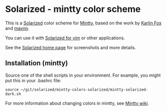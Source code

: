 Solarized - mintty color scheme
==========================

This is a [Solarized][solarized] color scheme for [Mintty][mintty], 
based on the work by [Karlin Fox][krf] and [mavnn][mavnn].

You can use it with [Solarized for vim](https://github.com/altercation/vim-colors-solarized) or other applications.

See the [Solarized home page][solarized] for screenshots and more details.

  [mintty]:         http://code.google.com/p/mintty/
  [krf]:            https://github.com/karlin
  [mavnn]:          https://github.com/mavnn
  [solarized]:      http://ethanschoonover.com/solarized

Installation (mintty)
--------------------

Source one of the shell scripts in your environment. For example, you might put this in your .bashrc file:

`source ~/git/solarized/mintty-colors-solarized/mintty-solarized-dark.sh`

For more information about changing colors in mintty, see [Mintty wiki](http://code.google.com/p/mintty/wiki/Tips#Changing_colours).

